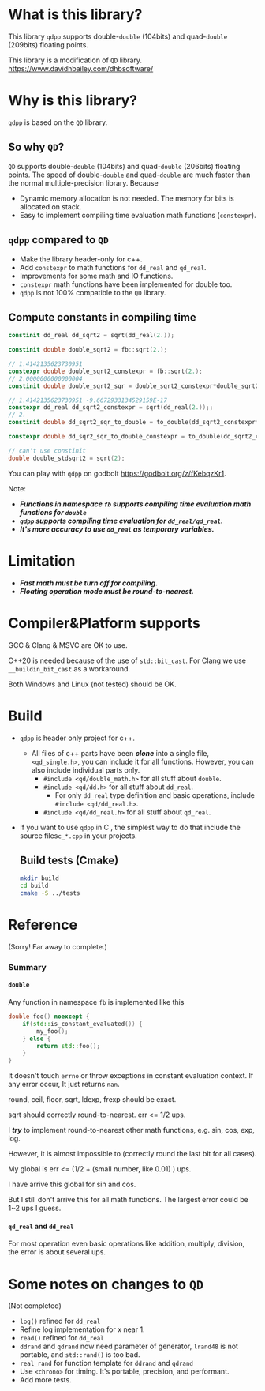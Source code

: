 

# What is this library?

This library `qdpp` supports double-`double` (104bits) and quad-`double` (209bits) floating points.

This library is a modification of  `QD` library. https://www.davidhbailey.com/dhbsoftware/

# Why is this library?

`qdpp` is based on the `QD` library. 

## So why `QD`?

`QD` supports double-`double` (104bits) and quad-`double` (206bits) floating points. The speed of double-`double` and quad-`double` are much faster than the normal multiple-precision library. Because

* Dynamic memory allocation is not needed. The memory for bits is allocated on stack.
* Easy to implement compiling time evaluation math functions (`constexpr`). 

## `qdpp` compared to `QD`

* Make the library header-only for c++.
* Add `constexpr`  to math functions for `dd_real` and `qd_real`.
* Improvements for some math and IO functions.
* `constexpr` math functions have been implemented for double too.
* `qdpp` is not 100% compatible to the `QD` library.

## Compute constants in compiling time
```c++
constinit dd_real dd_sqrt2 = sqrt(dd_real(2.));

constinit double double_sqrt2 = fb::sqrt(2.);

// 1.4142135623730951
constexpr double double_sqrt2_constexpr = fb::sqrt(2.);
// 2.0000000000000004
constinit double double_sqrt2_sqr = double_sqrt2_constexpr*double_sqrt2_constexpr;

// 1.4142135623730951 -9.6672933134529159E-17
constexpr dd_real dd_sqrt2_constexpr = sqrt(dd_real(2.));;
// 2.
constinit double dd_sqrt2_sqr_to_double = to_double(dd_sqrt2_constexpr*dd_sqrt2_constexpr);

constexpr double dd_sqr2_sqr_to_double_constexpr = to_double(dd_sqrt2_constexpr*dd_sqrt2_constexpr);

// can't use constinit
double double_stdsqrt2 = sqrt(2);
```

You can play with `qdpp` on godbolt  https://godbolt.org/z/fKebqzKr1.

Note:

* ***Functions in namespace `fb` supports compiling time evaluation math functions for `double`***
* ***`qdpp` supports compiling time evaluation for `dd_real/qd_real`.***
* ***It's more accuracy  to use `dd_real` as temporary variables.***

# Limitation

* ***Fast math must be turn off for compiling.***
* ***Floating operation mode must be round-to-nearest.***

# Compiler&Platform supports

GCC & Clang & MSVC are OK to use.

C++20 is needed because of the use of `std::bit_cast`. For Clang we use `__buildin_bit_cast` as a workaround.

Both Windows and Linux (not tested) should be OK.

# Build

* `qdpp` is header only project for c++. 
  
  * All files of c++ parts have been ***clone*** into a single file, `<qd_single.h>`, you can include it for all functions. However, you can also include individual parts only.
    * `#include <qd/double_math.h>` for all stuff about `double`.
    * `#include <qd/dd.h>` for all stuff about `dd_real`.
      * For only `dd_real` type definition and basic operations, include `#include <qd/dd_real.h>`.
    * `#include <qd/dd_real.h>` for all stuff about `qd_real`. 
  
* If you want to use `qdpp` in C , the simplest way to do that include the source files`c_*.cpp` in your projects.

  ## Build tests (Cmake)

  ```bash
  mkdir build
  cd build
  cmake -S ../tests
  ```

# Reference

(Sorry!  Far away to complete.)

### Summary

#### `double`

Any function in namespace `fb` is implemented like this

```c++
double foo() noexcept {
    if(std::is_constant_evaluated()) {
        my_foo();
    } else {
        return std::foo();
    }
}
```

It doesn't touch `errno` or throw exceptions in constant evaluation context. If any error occur, It just returns `nan`.

round, ceil, floor, sqrt, ldexp, frexp should be exact.

sqrt should correctly round-to-nearest. err <= 1/2 ups.

I ***try*** to implement round-to-nearest other math functions, e.g. sin, cos, exp, log.

However, it is almost impossible to (correctly round the last bit for all cases).

My global is  err <= (1/2 + (small number, like 0.01) ) ups. 

I have arrive this global for sin and cos.

But I still don't arrive this for all math functions. The largest error could be 1~2 ups I guess.

#### `qd_real` and `dd_real`

For most operation even basic operations like addition, multiply, division, the error is about several ups.

# Some notes on changes to `QD`

(Not completed)

* `log()` refined for `dd_real`
* Refine log implementation for x near 1.
* `read()` refined for `dd_real`
* `ddrand` and `qdrand` now need parameter of generator, `lrand48` is not portable, and `std::rand()` is too bad.
* `real_rand` for function template for `ddrand` and `qdrand`
* Use `<chrono>` for timing. It's portable, precision, and performant.
* Add more tests.
